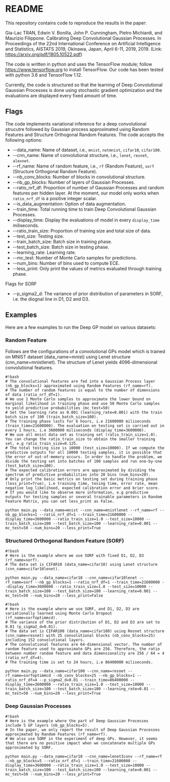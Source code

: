 # README #

This repository contains code to reproduce the results in the paper:

Gia-Lac TRAN,  Edwin V. Bonilla, John P. Cunningham, Pietro Michiardi, and Maurizio Filippone. Calibrating Deep Convolutional Gaussian Processes. In Proceedings of the 22nd International Conference on Artificial Intelligence and Statistics, AISTATS 2019, Okinawa, Japan, April 6-11, 2019, 2019.
(Link: https://arxiv.org/pdf/1805.10522.pdf)

The code is written in python and uses the TensorFlow module; follow https://www.tensorflow.org to install TensorFlow. Our code has been tested with python 3.6 and TensorFlow 1.12.

Currently, the code is structured so that the learning of Deep Convolutional Gaussian Processes is done using stochastic gradient optimization and the evaluations are displayed every fixed amount of time.

## Flags ##

The code implements variational inference for a deep convolutional strucutre followed by Gaussian process approximated using Random Features and Structure Orthogonal Random Features. The code accepts the following options:

*   --data_name:                 Name of dataset, i.e., `mnist`, `notmnist`, `cifar10`, `cifar100`.
*   --cnn_name:                  Name of convolutional structure, i.e., `lenet`, `resnet`, `alexnet`.
*   --rf_name:                   Name of random feature, i.e., `rf` (Random Feature), `sorf` (Structure Orthogonal Random Feature).
*   --nb_conv_blocks:            Number of blocks in convolutional structure.
*   --nb_gp_blocks:              Number of layers of Gaussian Processes.
*   --ratio_nrf_df:              Proportion of number of Gaussian Processes and random features per hidden layer. At the moment, our model only works when `ratio_nrf_df` is a positive integer scalar. 
*   --is_data_augmentation:      Option of data augmentation.
*   --train_time:                Total running time to train Deep Convolutional Gaussian Processes.
*   --display_time:              Display the evaluations of model in every `display_time` miliseconds.
*   --ratio_train_size:          Proportion of training size and total size of data.
*   --test_size:                 Testing size.
*   --train_batch_size:          Batch size in training phase.
*   --test_batch_size:           Batch size in testing phase.
*   --learning_rate:             Learning rate.
*   --mc_test:                   Number of Monte Carlo samples for predictions.
*   --num_bins:                  Number of bins used to compute ECE.
*   --less_print:                Only print the values of metrics evaluated through training phase.

Flags for SORF

*   --p_sigma2_d:                The variance of prior distribution of parameters in SORF, i.e. the diognal line in D1, D2 and D3.


## Examples ##

Here are a few examples to run the Deep GP model on various datasets:

### Random Feature ###

Follows are the configurations of a convolutional GPs model which is trained on MNIST dataset (data_name=mnist) using Lenet structure (cnn_name=mnistlenet). The structure of Lenet yields 4096-dimensional convolutional features.
```
#!bash
# The convolutional features are fed into a Gaussian Process layer (nb_gp_blocks=1) approximated using Random Features (rf_name=rf).
# The number of random features is equal to the number of dimensions of data (ratio_nrf_df=1).
# We use 1 Monte Carlo samples to approximate the lower bound on marginal likelihood in training phase and use 50 Monte Carlo samples to yeild predictive probabilities (mc_test=50)
# Set the learning rate as 0.001 (learning_rate=0.001) with the train batch size of 100 (train_batch_size=100). 
# The training phase lasts for 6 hours, i.e 21600000 miliseconds (train_time=21600000). The evaluation on testing set is carried out in every 1 hours, i.e 3600000 miliseconds (display_time=3600000).
# We use all mnist data set as training set (ratio_train_size=1.0). You can change the ratio_train_size to obtain the smaller training set, e.g ratio_train_size=0.125.
# The total testing size is 10000 (test_size=10000). If we compute the predictive outputs for all 10000 testing samples, it is possible that the error of out-of-memory occurs. In order to handle the problem, we divide the testing set into batches of 100 samples and run one-by-one (test_batch_size=100).
# The expected calibration errors are approximated by dividing the spectrum of predictive probabilities into 20 bins (num_bins=20).
# Only print the basic metrics on testing set during training phase (less_print=True), i.e training time, tesing time, error rate, mean negative log likelihood, expected calibration error and brier score.
# If you would like to observe more information, e.g predictive outputs for testing samples or several trainable parameters in Random Feature Matrix, you can set less_print as False.

python main.py --data_name=mnist --cnn_name=mnistlenet --rf_name=rf --nb_gp_blocks=1 --ratio_nrf_df=1 --train_time=21600000 --display_time=3600000 --ratio_train_size=1.0 --test_size=10000 --train_batch_size=100 --test_batch_size=100 --learning_rate=0.001 --mc_test=50 --num_bins=20 --less_print=True
```

### Structured Orthogonal Random Feature (SORF) ###

```
#!bash
# Here is the example where we use SORF with fixed D1, D2, D3 (rf_name=sorf).
# The data set is CIFAR10 (data_name=cifar10) using Lenet structure (cnn_name=cifar10lenet).

python main.py --data_name=cifar10 --cnn_name=cifar10lenet --rf_name=sorf --nb_gp_blocks=1 --ratio_nrf_df=1 --train_time=21600000 --display_time=3600000 --ratio_train_size=1.0 --test_size=10000 --train_batch_size=100 --test_batch_size=100 --learning_rate=0.001 --mc_test=50 --num_bins=20 --less_print=False
```

```
#!bash
# Here is the example where we use SORF, and D1, D2, D3 are variationally learned using Monte Carlo Dropout (rf_name=sorfoptimmcd).
# The variance of the prior distribution of D1, D2 and D3 are set to 0.01 (p_sigma2_d=0.01).
# The data set is CIFAR100 (data_name=cifar100) using Resnet structure (cnn_name=resnet) with 25 convolutional blocks (nb_conv_blocks=25) including 152 convolutional layers.
# The convolutional features are 64-dimensional vector. The number of random feature used to approximate GPs are 256. Therefore, the ratio between number random feature and data dimensionality are 256 / 64 = 4 (ratio_nrf_df=4).
# The training time is set to 24 hours, i.e 86400000 miliseconds.

python main.py --data_name=cifar100 --cnn_name=resnet --rf_name=sorfoptimmcd --nb_conv_blocks=25 --nb_gp_blocks=1 --ratio_nrf_df=4 --p_sigma2_d=0.01 --train_time=86400000 --display_time=3600000 --ratio_train_size=1.0 --test_size=10000 --train_batch_size=100 --test_batch_size=100 --learning_rate=0.01 --mc_test=50 --num_bins=20 --less_print=True
```

### Deep Gaussian Processes ###

```
#!bash
# Here is the example where the part of Deep Gaussian Processes include 5 GP layers (nb_gp_blocks=5).
# In the paper, we only report the result of Deep Gaussian Processes approximated by Random Features (rf_name=rf). 
# We also use SORF in the experiment of deep GPs. However, it seems that there are no positive impact when we concatenate multiple GPs approximated by SORF.

python main.py --data_name=cifar10 --cnn_name=lenet3conv --rf_name=rf --nb_gp_blocks=5 --ratio_nrf_df=1 --train_time=21600000 --display_time=3600000 --ratio_train_size=1.0 --test_size=10000 --train_batch_size=100 --test_batch_size=100 --learning_rate=0.001 --mc_test=50 --num_bins=20 --less_print=True
```
